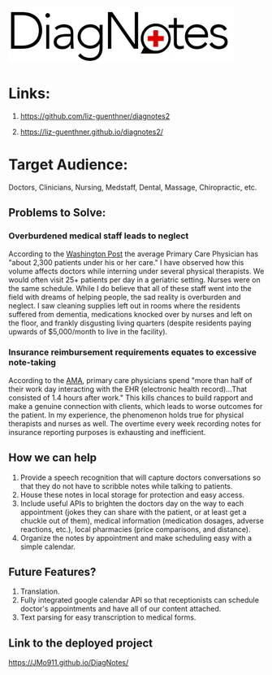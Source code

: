 ![Alt text](assets/images/diagnotes-logo.jpg "DiagNotes")

# Links:
1. https://github.com/liz-guenthner/diagnotes2

2. https://liz-guenthner.github.io/diagnotes2/


# Target Audience: 
Doctors, Clinicians, Nursing, Medstaff, Dental, Massage, Chiropractic, etc.

## Problems to Solve: 
### Overburdened medical staff leads to neglect
According to the [Washington Post](https://www.washingtonpost.com/news/to-your-health/wp/2014/05/22/how-many-patients-should-your-doctor-see-each-day/?noredirect=on&utm_term=.963444d6a07c) the average Primary Care Physician has "about 2,300 patients under his or her care." I have observed how this volume affects doctors while interning under several physical therapists. We would often visit 25+ patients per day in a geriatric setting. Nurses were on the same schedule. While I do believe that all of these staff went into the field with dreams of helping people, the sad reality is overburden and neglect. I saw cleaning supplies left out in rooms where the residents suffered from dementia, medications knocked over by nurses and left on the floor, and frankly disgusting living quarters (despite residents paying upwards of $5,000/month to live in the facility).

### Insurance reimbursement requirements equates to excessive note-taking
According to the [AMA](https://www.ama-assn.org/practice-management/digital/family-doctors-spend-86-minutes-pajama-time-ehrs-nightly), primary care physicians spend "more than half of their work day interacting with the EHR (electronic health record)...That consisted of 1.4 hours after work." This kills chances to build rapport and make a genuine connection with clients, which leads to worse outcomes for the patient. In my experience, the phenomenon holds true for physical therapists and nurses as well. The overtime every week recording notes for insurance reporting purposes is exhausting and inefficient.  

## How we can help 
1. Provide a speech recognition that will capture doctors conversations so that they do not have to scribble notes while talking to patients.
2. House these notes in local storage for protection and easy access.
3. Include useful APIs to brighten the doctors day on the way to each appointment (jokes they can share with the patient, or at least get a chuckle out of them), medical information (medication dosages, adverse reactions, etc.), local pharmacies (price comparisons, and distance). 
4. Organize the notes by appointment and make scheduling easy with a simple calendar. 


## Future Features?
1. Translation.
2. Fully integrated google calendar API so that receptionists can schedule doctor's appointments and have all of our content attached.
3. Text parsing for easy transcription to medical forms.

## Link to the deployed project
https://JMo911.github.io/DiagNotes/
